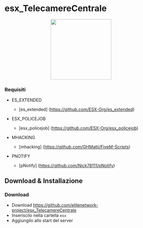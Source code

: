 # esx_TelecamereCentrale

<center><img src="https://cdn.discordapp.com/attachments/706317867800330310/773239608237752370/logo_EliteRoleplay.png" width="200px" height="200px"></center>

### Requisiti
* ES_EXTENDED
  * [es_extended] (https://github.com/ESX-Org/es_extended)

* ESX_POLICEJOB
  * [esx_policejob] (https://github.com/ESX-Org/esx_policejob)
  
* MHACKING
  * [mhacking] (https://github.com/GHMatti/FiveM-Scripts)
  
* PNOTIFY
  * [pNotify] (https://github.com/Nick78111/pNotify)

## Download & Installazione

### Download
- Download https://github.com/elitenetwork-project/esx_TelecamereCentrale
- Inseriscilo nella cartella `esx`
- Aggiungilo allo start del server
